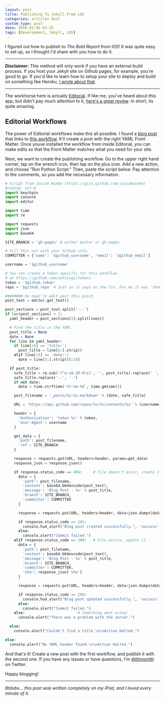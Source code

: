 ```yaml
---
layout: post
title: Publishing To Jekyll From iOS
categories: articles best
custom_type: post
date: 2016-01-05 01:25
tags: [Development, Jekyll, iOS]
---
```

I figured out how to publish to *The Bold Report* from iOS! It was quite easy to set up, so I thought I'd share with you how to do it.

---

**Disclaimer:** This method will only work if you have an external build process. If you host your Jekyll site on Github pages, for example, you're good to go. If you'd like to learn how to setup your site to deploy and build on something like Heroku, [I wrote about that](/2015/06/hosting-a-jekyll-site-on-heroku/).

---

The workhorse here is actually [Editorial](https://appsto.re/us/UqWkO.i). If like me, you've heard about this app, but didn't pay much attention to it, [here's a great review](http://thesweetsetup.com/articles/our-favorite-ipad-writing-app/). In short, its quite amazing.

## Editorial Workflows

The power of Editorial workflows make this all possible. I found a [blog post](http://jwie.be/writing/building-the-newsprint/) that links to [this workflow](http://www.editorial-workflows.com/workflow/5819088383246336/lqX-GDUYaP4). It'll create a post with the right YAML Front Matter. Once youve installed the workflow from inside Editorial, you can make edits so that the Front Matter matches what you need for your site.

Next, we want to create the publishing workflow. Go to the upper right hand corner, tap on the wrench icon, then tap on the plus icon. Add a new action, and choose "Run Python Script." Then, paste the script below. Pay attention to the comments, so you add the necessary information.

```python
# Script from Josiah Wiebe (https://gist.github.com/josiahwiebe)
#coding: utf-8
import keychain
import console
import editor

import time
import re

import requests
import json
import base64

SITE_BRANCH = 'gh-pages' # either master or gh-pages

# Fill this out with your Github info.
COMMITTER = {'name': '$github_username', 'email': '$github_email'}

username = '$github_username'

# You can create a token specific for this workflow
# at https://github.com/settings/tokens
token = '$github_token'
repo = '$github_repo' # Just as it says on the tin. For me it was 'theboldreport.net'

######## No need to edit past this point
post_text = editor.get_text()

post_sections = post_text.split('---')
if len(post_sections) > 1:
  yaml_header = post_sections[1].splitlines()

  # Find the title in the YAML
  post_title = None
  date = None
  for line in yaml_header:
    if line[:6] == 'title:':
      post_title = line[6:].strip()
    elif line[:5] == 'date:':
      date = line[5:].strip()[:10]

  if post_title:
    safe_title = re.sub('[^a-zA-Z0-9\s]', '', post_title).replace(' ', '-')
    safe_title.replace('--', '-')
    if not date:
      date = time.strftime('%Y-%m-%d', time.gmtime())

    post_filename = '_posts/%s-%s.markdown' % (date, safe_title)

    URL = 'https://api.github.com/repos/%s/%s/contents/%s' % (username, repo, post_filename)

    header = {
      'Authorization': 'token %s' % token,
      'User-Agent': username
    }

    get_data = {
      'path': post_filename,
      'ref': SITE_BRANCH
    }

    response = requests.get(URL, headers=header, params=get_data)
    response_json = response.json()

    if response.status_code == 404:     # File doesn't exist, create it.
      data = {
        'path': post_filename,
        'content': base64.b64encode(post_text),
        'message': 'Blog Post - %s' % post_title,
        'branch': SITE_BRANCH,
        'committer': COMMITTER
      }

      response = requests.put(URL, headers=header, data=json.dumps(data))

      if response.status_code == 201:
        console.hud_alert("Blog post created successfully.", 'success', 2)
      else:
        console.alert("Commit failed.")
    elif response.status_code == 200:   # File exists, update it.
      data = {
        'path': post_filename,
        'content': base64.b64encode(post_text),
        'message': 'Blog Post - %s' % post_title,
        'branch': SITE_BRANCH,
        'committer': COMMITTER,
        'sha': response_json['sha']
      }

      response = requests.put(URL, headers=header, data=json.dumps(data))

      if response.status_code == 200:
        console.hud_alert("Blog post updated successfully.", 'success', 2)
      else:
        console.alert("Commit failed.")
    else:                        # Something went wrong!
      console.alert("There was a problem with the server.")

  else:
    console.alert("Couldn't find a title.\n\nAction Halted.")

else:
  console.alert("No YAML header found.\n\nAction Halted.")
```

And that's it! Create a new post with the first workflow, and publish it with the second one. If you have any issues or have questions, I'm [@ttimsmith](https://twitter.com/smithtimmytim) on Twitter.

Happy blogging!

---
*Btdubs… this post was written completely on my iPad, and I loved every minute of it.*
